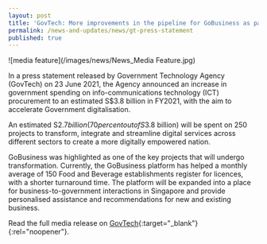 ```yaml
---
layout: post
title: 'GovTech: More improvements in the pipeline for GoBusiness as part of Government digitalisation'
permalink: /news-and-updates/news/gt-press-statement
published: true
---
```


<!-- ## GoBusiness in the News -->

![media feature](/images/news/News_Media Feature.jpg)

In a press statement released by Government Technology Agency (GovTech) on 23 June 2021, the Agency announced an increase in government spending on info-communications technology (ICT) procurement to an estimated S$3.8 billion in FY2021, with the aim to accelerate Government digitalisation.

An estimated S$2.7 billion (70 per cent out of S$3.8 billion) will be spent on 250 projects to transform, integrate and streamline digital services across different sectors to create a more digitally empowered nation.

GoBusiness was highlighted as one of the key projects that will undergo transformation. Currently, the GoBusiness platform has helped a monthly average of 150 Food and Beverage establishments register for licences, with a shorter turnaround time. The platform will be expanded into a place for business-to-government interactions in Singapore and provide personalised assistance and recommendations for new and existing business.

Read the full media release on [GovTech](https://www.tech.gov.sg/media/media-releases/2021-06-23-increased-ict-spending-in-fy2021-to-accelerate-government-digitalisation){:target="\_blank"}{:rel="noopener"}.
